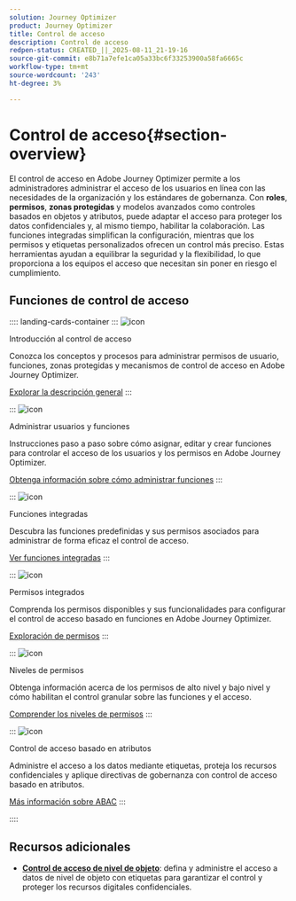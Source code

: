 ```yaml
---
solution: Journey Optimizer
product: Journey Optimizer
title: Control de acceso
description: Control de acceso
redpen-status: CREATED_||_2025-08-11_21-19-16
source-git-commit: e8b71a7efe1ca05a33bc6f33253900a58fa6665c
workflow-type: tm+mt
source-wordcount: '243'
ht-degree: 3%

---
```



# Control de acceso{#section-overview}

El control de acceso en Adobe Journey Optimizer permite a los administradores administrar el acceso de los usuarios en línea con las necesidades de la organización y los estándares de gobernanza. Con **roles**, **permisos**, **zonas protegidas** y modelos avanzados como controles basados en objetos y atributos, puede adaptar el acceso para proteger los datos confidenciales y, al mismo tiempo, habilitar la colaboración. Las funciones integradas simplifican la configuración, mientras que los permisos y etiquetas personalizados ofrecen un control más preciso. Estas herramientas ayudan a equilibrar la seguridad y la flexibilidad, lo que proporciona a los equipos el acceso que necesitan sin poner en riesgo el cumplimiento.

## Funciones de control de acceso

:::: landing-cards-container
:::
![icon](https://cdn.experienceleague.adobe.com/icons/circle-play.svg)

Introducción al control de acceso

Conozca los conceptos y procesos para administrar permisos de usuario, funciones, zonas protegidas y mecanismos de control de acceso en Adobe Journey Optimizer.

[Explorar la descripción general](../using/administration/permissions-overview.md)
:::

:::
![icon](https://cdn.experienceleague.adobe.com/icons/list-check.svg)

Administrar usuarios y funciones

Instrucciones paso a paso sobre cómo asignar, editar y crear funciones para controlar el acceso de los usuarios y los permisos en Adobe Journey Optimizer.

[Obtenga información sobre cómo administrar funciones](../using/administration/permissions.md)
:::

:::
![icon](https://cdn.experienceleague.adobe.com/icons/book.svg)

Funciones integradas

Descubra las funciones predefinidas y sus permisos asociados para administrar de forma eficaz el control de acceso.

[Ver funciones integradas](../using/administration/ootb-product-profiles.md)
:::

:::
![icon](https://cdn.experienceleague.adobe.com/icons/shield-halved.svg)

Permisos integrados

Comprenda los permisos disponibles y sus funcionalidades para configurar el control de acceso basado en funciones en Adobe Journey Optimizer.

[Exploración de permisos](../using/administration/ootb-permissions.md)
:::

:::
![icon](https://cdn.experienceleague.adobe.com/icons/gear.svg)

Niveles de permisos

Obtenga información acerca de los permisos de alto nivel y bajo nivel y cómo habilitan el control granular sobre las funciones y el acceso.

[Comprender los niveles de permisos](../using/administration/high-low-permissions.md)
:::

:::
![icon](https://cdn.experienceleague.adobe.com/icons/puzzle-piece.svg)

Control de acceso basado en atributos

Administre el acceso a los datos mediante etiquetas, proteja los recursos confidenciales y aplique directivas de gobernanza con control de acceso basado en atributos.

[Más información sobre ABAC](../using/administration/attribute-based-access.md)
:::

::::


## Recursos adicionales

- **[Control de acceso de nivel de objeto](../using/administration/object-based-access.md)**: defina y administre el acceso a datos de nivel de objeto con etiquetas para garantizar el control y proteger los recursos digitales confidenciales.
